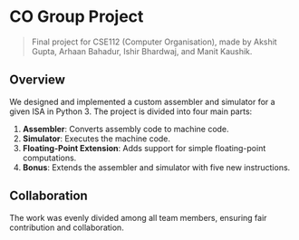 # CO Group Project
> Final project for CSE112 (Computer Organisation), made by Akshit Gupta, Arhaan Bahadur, Ishir Bhardwaj, and Manit Kaushik.

## Overview

We designed and implemented a custom assembler and simulator for a given ISA in Python 3. The project is divided into four main parts:

1. **Assembler**: Converts assembly code to machine code.
2. **Simulator**: Executes the machine code.
3. **Floating-Point Extension**: Adds support for simple floating-point computations.
4. **Bonus**: Extends the assembler and simulator with five new instructions.

## Collaboration

The work was evenly divided among all team members, ensuring fair contribution and collaboration.
